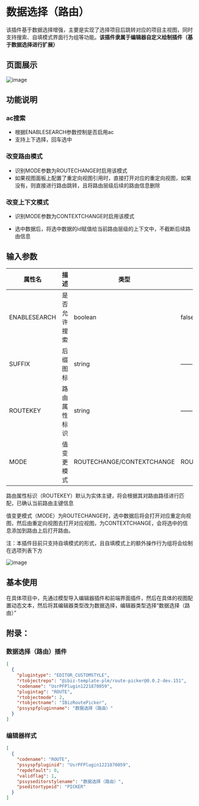 # 数据选择（路由）

该插件基于数据选择增强，主要是实现了选择项目后跳转对应的项目主视图，同时支持搜索、自填模式界面行为组等功能。**该插件隶属于编辑器自定义绘制插件（基于数据选择进行扩展）**


## 页面展示

![image](./public/assets/images/scene.png)


## 功能说明

### ac搜索

- 根据ENABLESEARCH参数控制是否启用ac
- 支持上下选择，回车选中

### 改变路由模式

- 识别MODE参数为ROUTECHANGE时启用该模式
- 如果视图面板上配置了重定向视图引用时，直接打开对应的重定向视图，如果没有，则直接进行路由跳转，且将路由层级后续的路由信息删除

### 改变上下文模式

- 识别MODE参数为CONTEXTCHANGE时启用该模式

- 选中数据后，将选中数据的id赋值给当前路由层级的上下文中，不截断后续路由信息


## 输入参数

| 属性名       | 描述         | 类型                      | 默认值      |
| ------------ | ------------ | ------------------------- | ----------- |
| ENABLESEARCH | 是否允许搜索 | boolean                   | false       |
| SUFFIX       | 后缀图标     | string                    | ——          |
| ROUTEKEY     | 路由属性标识 | string                    | ——          |
| MODE         | 值变更模式   | ROUTECHANGE/CONTEXTCHANGE | ROUTECHANGE |

路由属性标识（ROUTEKEY）默认为实体主键，将会根据其对路由路径进行匹配，已确认当前路由主键信息

值变更模式（MODE）为ROUTECHANGE时，选中数据后将会打开对应重定向视图，然后由重定向视图去打开对应视图，为CONTEXTCHANGE，会将选中的信息添加到路由上后打开路由。

注：本插件目前只支持自填模式的形式，且自填模式上的额外操作行为组将会绘制在选项列表下方

![image](./public/assets/images/route-picker-config.png)


## 基本使用

在具体项目中，先通过模型导入编辑器插件和前端界面插件，然后在具体的视图配置动态文本，然后将其编辑器类型改为数据选择，编辑器类型选择“数据选择（路由）”

## 附录：

### 数据选择（路由）插件

```json
[
  {
    "plugintype": "EDITOR_CUSTOMSTYLE",
    "rtobjectrepo": "@ibiz-template-plm/route-picker@0.0.2-dev.151",
    "codename": "UsrPFPlugin1221870059",
    "plugintag": "ROUTE",
    "rtobjectmode": 2,
    "rtobjectname": "IBizRoutePicker",
    "pssyspfpluginname": "数据选择（路由）"
  }
]
```

### 编辑器样式
```json
[
  {
    "codename": "ROUTE",
    "pssyspfpluginid": "UsrPFPlugin1221870059",
    "repdefault": 0,
    "validflag": 1,
    "pssyseditorstylename": "数据选择（路由）",
    "pseditortypeid": "PICKER"
  }
]
```


